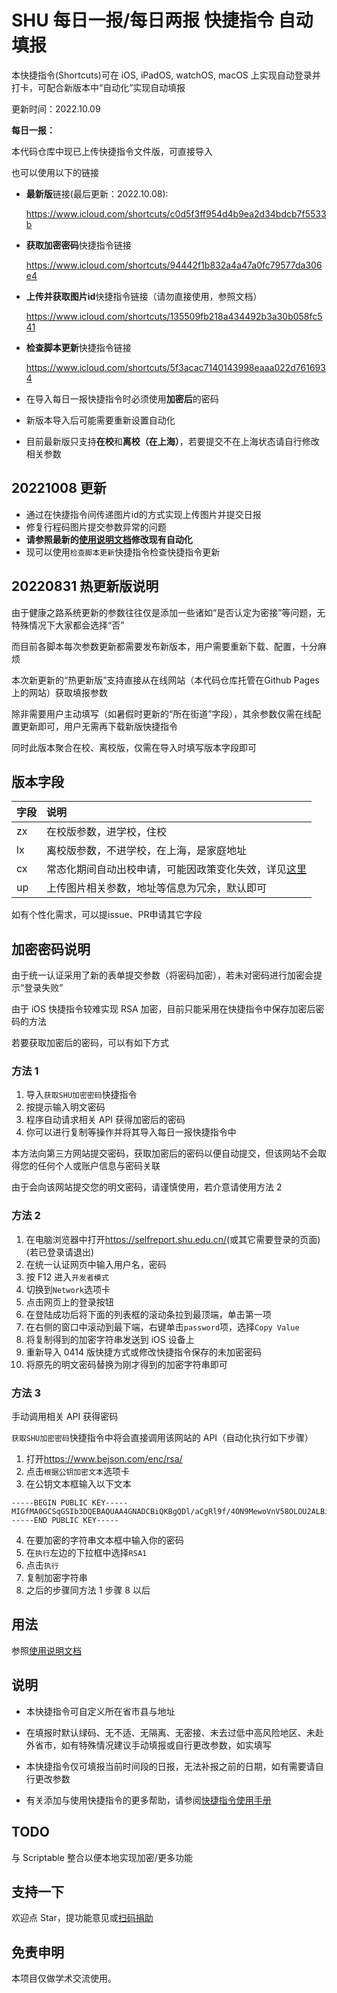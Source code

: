 # SHU 每日一报/每日两报 快捷指令 自动填报

本快捷指令(Shortcuts)可在 iOS, iPadOS, watchOS, macOS 上实现自动登录并打卡，可配合新版本中“自动化”实现自动填报

更新时间：2022.10.09

**每日一报：**

本代码仓库中现已上传快捷指令文件版，可直接导入

也可以使用以下的链接

- **最新版**链接(最后更新：2022.10.08):

  <https://www.icloud.com/shortcuts/c0d5f3ff954d4b9ea2d34bdcb7f5533b>

- **获取加密密码**快捷指令链接
  
  <https://www.icloud.com/shortcuts/94442f1b832a4a47a0fc79577da306e4>

- **上传并获取图片id**快捷指令链接（请勿直接使用，参照文档）

  <https://www.icloud.com/shortcuts/135509fb218a434492b3a30b058fc541>
  
- **检查脚本更新**快捷指令链接
  
  <https://www.icloud.com/shortcuts/5f3acac7140143998eaaa022d7616934>
  
- 在导入每日一报快捷指令时必须使用**加密后**的密码

- 新版本导入后可能需要重新设置自动化

- 目前最新版只支持**在校**和**离校（在上海）**，若要提交不在上海状态请自行修改相关参数

## 20221008 更新

- 通过在快捷指令间传递图片id的方式实现上传图片并提交日报
- 修复行程码图片提交参数异常的问题
- **请参照最新的[使用说明文档](Tutorial.md)修改现有自动化**
- 现可以使用`检查脚本更新`快捷指令检查快捷指令更新

## **20220831 热更新版说明**

由于健康之路系统更新的参数往往仅是添加一些诸如“是否认定为密接”等问题，无特殊情况下大家都会选择“否”

而目前各脚本每次参数更新都需要发布新版本，用户需要重新下载、配置，十分麻烦

本次新更新的“热更新版”支持直接从在线网站（本代码仓库托管在Github Pages上的网站）获取填报参数

除非需要用户主动填写（如暑假时更新的“所在街道”字段），其余参数仅需在线配置更新即可，用户无需再下载新版快捷指令

同时此版本聚合在校、离校版，仅需在导入时填写版本字段即可

## 版本字段

| 字段 | 说明                                                         |
| ---- | :----------------------------------------------------------- |
| zx   | 在校版参数，进学校，住校                                     |
| lx   | 离校版参数，不进学校，在上海，是家庭地址                     |
| cx   | 常态化期间自动出校申请，可能因政策变化失效，详见[这里](Tutorial_CX.md) |
| up   | 上传图片相关参数，地址等信息为冗余，默认即可                 |

如有个性化需求，可以提issue、PR申请其它字段

## 加密密码说明

由于统一认证采用了新的表单提交参数（将密码加密），若未对密码进行加密会提示“登录失败”

由于 iOS 快捷指令较难实现 RSA 加密，目前只能采用在快捷指令中保存加密后密码的方法

若要获取加密后的密码，可以有如下方式

### **方法 1**

1. 导入`获取SHU加密密码`快捷指令
2. 按提示输入明文密码
3. 程序自动请求相关 API 获得加密后的密码
4. 你可以进行复制等操作并将其导入每日一报快捷指令中

本方法向第三方网站提交密码，获取加密后的密码以便自动提交，但该网站不会取得您的任何个人或账户信息与密码关联

由于会向该网站提交您的明文密码，请谨慎使用，若介意请使用方法 2

### **方法 2**

1. 在电脑浏览器中打开<https://selfreport.shu.edu.cn/>(或其它需要登录的页面)(若已登录请退出)
2. 在统一认证网页中输入用户名，密码
3. 按 F12 进入`开发者模式`
4. 切换到`Network`选项卡
5. 点击网页上的登录按钮
6. 在登陆成功后将下面的列表框的滚动条拉到最顶端，单击第一项
7. 在右侧的窗口中滚动到最下端，右键单击`password`项，选择`Copy Value`
8. 将复制得到的加密字符串发送到 iOS 设备上
9. 重新导入 0414 版快捷方式或修改快捷指令保存的未加密密码
10. 将原先的明文密码替换为刚才得到的加密字符串即可

### **方法 3**

手动调用相关 API 获得密码

`获取SHU加密密码`快捷指令中将会直接调用该网站的 API（自动化执行如下步骤）

1. 打开<https://www.bejson.com/enc/rsa/>
2. 点击`根据公钥加密文本`选项卡
3. 在公钥文本框输入以下文本

```text
-----BEGIN PUBLIC KEY-----
MIGfMA0GCSqGSIb3DQEBAQUAA4GNADCBiQKBgQDl/aCgRl9f/4ON9MewoVnV58OLOU2ALBi2FKc5yIsfSpivKxe7A6FitJjHva3WpM7gvVOinMehp6if2UNIkbaN+plWf5IwqEVxsNZpeixc4GsbY9dXEk3WtRjwGSyDLySzEESH/kpJVoxO7ijRYqU+2oSRwTBNePOk1H+LRQokgQIDAQAB
-----END PUBLIC KEY-----
```

4. 在要加密的字符串文本框中输入你的密码
5. 在`执行`左边的下拉框中选择`RSA1`
6. 点击`执行`
7. 复制加密字符串
8. 之后的步骤同方法 1 步骤 8 以后

## **用法**

参照[使用说明文档](Tutorial.md)

## 说明

- 本快捷指令可自定义所在省市县与地址

- 在填报时默认绿码、无不适、无隔离、无密接、未去过低中高风险地区、未赴外省市，如有特殊情况建议手动填报或自行更改参数，如实填写

- 本快捷指令仅可填报当前时间段的日报，无法补报之前的日期，如有需要请自行更改参数

- 有关添加与使用快捷指令的更多帮助，请参阅[快捷指令使用手册](https://support.apple.com/zh-cn/guide/shortcuts/welcome/ios)

## TODO

与 Scriptable 整合以便本地实现加密/更多功能

## 支持一下

欢迎点 Star，提功能意见或[扫码捐助](https://ishs.gq/jz.html)

## 免责申明

本项目仅做学术交流使用。
